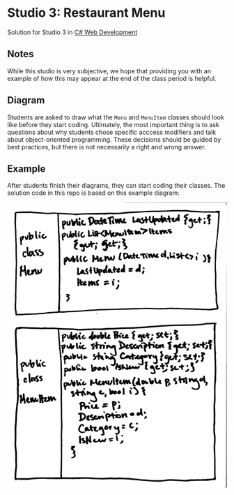 # Studio 3: Restaurant Menu
Solution for Studio 3 in [C# Web Development](https://education.launchcode.org/csharp-web-development/chapters/classes/studio.html)

## Notes
While this studio is very subjective, we hope that providing you with an example of how this may appear at the end of the class period is helpful.

## Diagram

Students are asked to draw what the ``Menu`` and ``MenuItem`` classes should look like before they start coding.
Ultimately, the most important thing is to ask questions about why students chose specific acccess modifiers and talk about object-oriented programming.
These decisions should be guided by best practices, but there is not necessarily a right and wrong answer.

## Example

After students finish their diagrams, they can start coding their classes. The solution code in this repo is based on this example diagram:

![Example Class Diagram](sample-diagram.png)